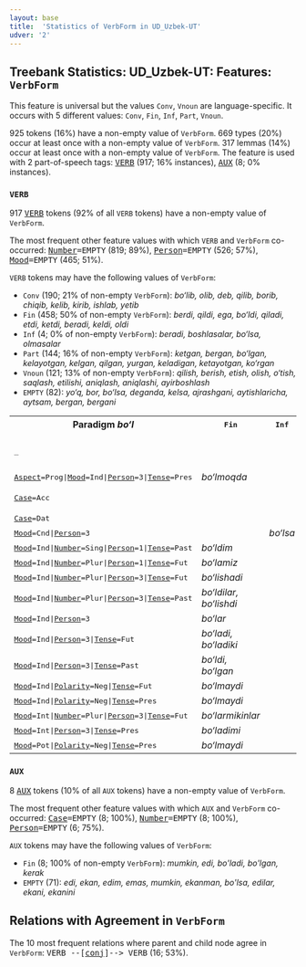 ```yaml
---
layout: base
title:  'Statistics of VerbForm in UD_Uzbek-UT'
udver: '2'
---
```


## Treebank Statistics: UD_Uzbek-UT: Features: `VerbForm`

This feature is universal but the values `Conv`, `Vnoun` are language-specific.
It occurs with 5 different values: `Conv`, `Fin`, `Inf`, `Part`, `Vnoun`.

925 tokens (16%) have a non-empty value of `VerbForm`.
669 types (20%) occur at least once with a non-empty value of `VerbForm`.
317 lemmas (14%) occur at least once with a non-empty value of `VerbForm`.
The feature is used with 2 part-of-speech tags: <tt><a href="uz_ut-pos-VERB.html">VERB</a></tt> (917; 16% instances), <tt><a href="uz_ut-pos-AUX.html">AUX</a></tt> (8; 0% instances).

### `VERB`

917 <tt><a href="uz_ut-pos-VERB.html">VERB</a></tt> tokens (92% of all `VERB` tokens) have a non-empty value of `VerbForm`.

The most frequent other feature values with which `VERB` and `VerbForm` co-occurred: <tt><a href="uz_ut-feat-Number.html">Number</a></tt><tt>=EMPTY</tt> (819; 89%), <tt><a href="uz_ut-feat-Person.html">Person</a></tt><tt>=EMPTY</tt> (526; 57%), <tt><a href="uz_ut-feat-Mood.html">Mood</a></tt><tt>=EMPTY</tt> (465; 51%).

`VERB` tokens may have the following values of `VerbForm`:

* `Conv` (190; 21% of non-empty `VerbForm`): <em>bo‘lib, olib, deb, qilib, borib, chiqib, kelib, kirib, ishlab, yetib</em>
* `Fin` (458; 50% of non-empty `VerbForm`): <em>berdi, qildi, ega, bo‘ldi, qiladi, etdi, ketdi, beradi, keldi, oldi</em>
* `Inf` (4; 0% of non-empty `VerbForm`): <em>beradi, boshlasalar, bo‘lsa, olmasalar</em>
* `Part` (144; 16% of non-empty `VerbForm`): <em>ketgan, bergan, bo‘lgan, kelayotgan, kelgan, qilgan, yurgan, keladigan, ketayotgan, ko‘rgan</em>
* `Vnoun` (121; 13% of non-empty `VerbForm`): <em>qilish, berish, etish, olish, o‘tish, saqlash, etilishi, aniqlash, aniqlashi, ayirboshlash</em>
* `EMPTY` (82): <em>yo‘q, bor, bo‘lsa, deganda, kelsa, ajrashgani, aytishlaricha, aytsam, bergan, bergani</em>

<table>
  <tr><th>Paradigm <i>bo‘l</i></th><th><tt>Fin</tt></th><th><tt>Inf</tt></th><th><tt>Part</tt></th><th><tt>Conv</tt></th><th><tt>Vnoun</tt></th></tr>
  <tr><td><tt>_</tt></td><td></td><td></td><td><em>bo‘lgan, Bo‘ladigan, bo‘lgani</em></td><td><em>bo‘lib</em></td><td><em>bo‘lish</em></td></tr>
  <tr><td><tt><tt><a href="uz_ut-feat-Aspect.html">Aspect</a></tt><tt>=Prog</tt>|<tt><a href="uz_ut-feat-Mood.html">Mood</a></tt><tt>=Ind</tt>|<tt><a href="uz_ut-feat-Person.html">Person</a></tt><tt>=3</tt>|<tt><a href="uz_ut-feat-Tense.html">Tense</a></tt><tt>=Pres</tt></tt></td><td><em>bo‘lmoqda</em></td><td></td><td></td><td></td><td></td></tr>
  <tr><td><tt><tt><a href="uz_ut-feat-Case.html">Case</a></tt><tt>=Acc</tt></tt></td><td></td><td></td><td></td><td></td><td><em>bo‘lishini, bo‘lishni</em></td></tr>
  <tr><td><tt><tt><a href="uz_ut-feat-Case.html">Case</a></tt><tt>=Dat</tt></tt></td><td></td><td></td><td></td><td></td><td><em>bo‘lishiga</em></td></tr>
  <tr><td><tt><tt><a href="uz_ut-feat-Mood.html">Mood</a></tt><tt>=Cnd</tt>|<tt><a href="uz_ut-feat-Person.html">Person</a></tt><tt>=3</tt></tt></td><td></td><td><em>bo‘lsa</em></td><td></td><td></td><td></td></tr>
  <tr><td><tt><tt><a href="uz_ut-feat-Mood.html">Mood</a></tt><tt>=Ind</tt>|<tt><a href="uz_ut-feat-Number.html">Number</a></tt><tt>=Sing</tt>|<tt><a href="uz_ut-feat-Person.html">Person</a></tt><tt>=1</tt>|<tt><a href="uz_ut-feat-Tense.html">Tense</a></tt><tt>=Past</tt></tt></td><td><em>bo‘ldim</em></td><td></td><td></td><td></td><td></td></tr>
  <tr><td><tt><tt><a href="uz_ut-feat-Mood.html">Mood</a></tt><tt>=Ind</tt>|<tt><a href="uz_ut-feat-Number.html">Number</a></tt><tt>=Plur</tt>|<tt><a href="uz_ut-feat-Person.html">Person</a></tt><tt>=1</tt>|<tt><a href="uz_ut-feat-Tense.html">Tense</a></tt><tt>=Fut</tt></tt></td><td><em>bo‘lamiz</em></td><td></td><td></td><td></td><td></td></tr>
  <tr><td><tt><tt><a href="uz_ut-feat-Mood.html">Mood</a></tt><tt>=Ind</tt>|<tt><a href="uz_ut-feat-Number.html">Number</a></tt><tt>=Plur</tt>|<tt><a href="uz_ut-feat-Person.html">Person</a></tt><tt>=3</tt>|<tt><a href="uz_ut-feat-Tense.html">Tense</a></tt><tt>=Fut</tt></tt></td><td><em>bo‘lishadi</em></td><td></td><td></td><td></td><td></td></tr>
  <tr><td><tt><tt><a href="uz_ut-feat-Mood.html">Mood</a></tt><tt>=Ind</tt>|<tt><a href="uz_ut-feat-Number.html">Number</a></tt><tt>=Plur</tt>|<tt><a href="uz_ut-feat-Person.html">Person</a></tt><tt>=3</tt>|<tt><a href="uz_ut-feat-Tense.html">Tense</a></tt><tt>=Past</tt></tt></td><td><em>bo‘ldilar, bo‘lishdi</em></td><td></td><td></td><td></td><td></td></tr>
  <tr><td><tt><tt><a href="uz_ut-feat-Mood.html">Mood</a></tt><tt>=Ind</tt>|<tt><a href="uz_ut-feat-Person.html">Person</a></tt><tt>=3</tt></tt></td><td><em>bo‘lar</em></td><td></td><td></td><td></td><td></td></tr>
  <tr><td><tt><tt><a href="uz_ut-feat-Mood.html">Mood</a></tt><tt>=Ind</tt>|<tt><a href="uz_ut-feat-Person.html">Person</a></tt><tt>=3</tt>|<tt><a href="uz_ut-feat-Tense.html">Tense</a></tt><tt>=Fut</tt></tt></td><td><em>bo‘ladi, bo‘ladiki</em></td><td></td><td></td><td></td><td></td></tr>
  <tr><td><tt><tt><a href="uz_ut-feat-Mood.html">Mood</a></tt><tt>=Ind</tt>|<tt><a href="uz_ut-feat-Person.html">Person</a></tt><tt>=3</tt>|<tt><a href="uz_ut-feat-Tense.html">Tense</a></tt><tt>=Past</tt></tt></td><td><em>bo‘ldi, bo‘lgan</em></td><td></td><td></td><td></td><td></td></tr>
  <tr><td><tt><tt><a href="uz_ut-feat-Mood.html">Mood</a></tt><tt>=Ind</tt>|<tt><a href="uz_ut-feat-Polarity.html">Polarity</a></tt><tt>=Neg</tt>|<tt><a href="uz_ut-feat-Tense.html">Tense</a></tt><tt>=Fut</tt></tt></td><td><em>bo‘lmaydi</em></td><td></td><td></td><td></td><td></td></tr>
  <tr><td><tt><tt><a href="uz_ut-feat-Mood.html">Mood</a></tt><tt>=Ind</tt>|<tt><a href="uz_ut-feat-Polarity.html">Polarity</a></tt><tt>=Neg</tt>|<tt><a href="uz_ut-feat-Tense.html">Tense</a></tt><tt>=Pres</tt></tt></td><td><em>bo‘lmaydi</em></td><td></td><td></td><td></td><td></td></tr>
  <tr><td><tt><tt><a href="uz_ut-feat-Mood.html">Mood</a></tt><tt>=Int</tt>|<tt><a href="uz_ut-feat-Number.html">Number</a></tt><tt>=Plur</tt>|<tt><a href="uz_ut-feat-Person.html">Person</a></tt><tt>=3</tt>|<tt><a href="uz_ut-feat-Tense.html">Tense</a></tt><tt>=Fut</tt></tt></td><td><em>bo‘larmikinlar</em></td><td></td><td></td><td></td><td></td></tr>
  <tr><td><tt><tt><a href="uz_ut-feat-Mood.html">Mood</a></tt><tt>=Int</tt>|<tt><a href="uz_ut-feat-Person.html">Person</a></tt><tt>=3</tt>|<tt><a href="uz_ut-feat-Tense.html">Tense</a></tt><tt>=Pres</tt></tt></td><td><em>bo‘ladimi</em></td><td></td><td></td><td></td><td></td></tr>
  <tr><td><tt><tt><a href="uz_ut-feat-Mood.html">Mood</a></tt><tt>=Pot</tt>|<tt><a href="uz_ut-feat-Polarity.html">Polarity</a></tt><tt>=Neg</tt>|<tt><a href="uz_ut-feat-Tense.html">Tense</a></tt><tt>=Pres</tt></tt></td><td><em>bo‘lmaydi</em></td><td></td><td></td><td></td><td></td></tr>
</table>

### `AUX`

8 <tt><a href="uz_ut-pos-AUX.html">AUX</a></tt> tokens (10% of all `AUX` tokens) have a non-empty value of `VerbForm`.

The most frequent other feature values with which `AUX` and `VerbForm` co-occurred: <tt><a href="uz_ut-feat-Case.html">Case</a></tt><tt>=EMPTY</tt> (8; 100%), <tt><a href="uz_ut-feat-Number.html">Number</a></tt><tt>=EMPTY</tt> (8; 100%), <tt><a href="uz_ut-feat-Person.html">Person</a></tt><tt>=EMPTY</tt> (6; 75%).

`AUX` tokens may have the following values of `VerbForm`:

* `Fin` (8; 100% of non-empty `VerbForm`): <em>mumkin, edi, bo'ladi, bo'lgan, kerak</em>
* `EMPTY` (71): <em>edi, ekan, edim, emas, mumkin, ekanman, bo'lsa, edilar, ekani, ekanini</em>

## Relations with Agreement in `VerbForm`

The 10 most frequent relations where parent and child node agree in `VerbForm`:
<tt>VERB --[<tt><a href="uz_ut-dep-conj.html">conj</a></tt>]--> VERB</tt> (16; 53%).

